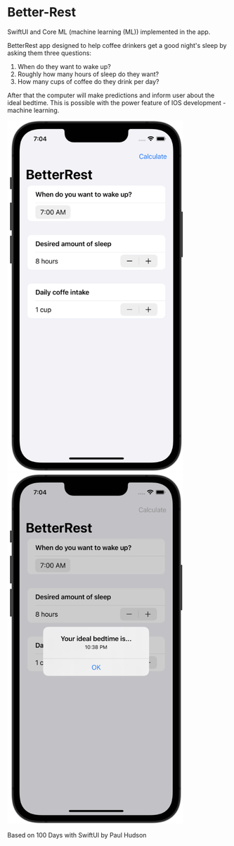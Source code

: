 # Better-Rest
SwiftUI and Core ML (machine learning (ML)) implemented in the app. 

BetterRest app designed to help coffee drinkers get a good night's sleep by asking them three questions:
1. When do they want to wake up?
2. Roughly how many hours of sleep do they want?
3. How many cups of coffee do they drink per day?

After that the computer will make predictions and inform user about the ideal bedtime.
This is possible with the power feature of IOS development - machine learning.



<img src="screenshot1.png" width=400>  <img src="screenshot2.png" width=400>

Based on 100 Days with SwiftUI by Paul Hudson
